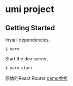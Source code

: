 # umi project

## Getting Started

Install dependencies,

```bash
$ yarn
```

Start the dev server,

```bash
$ yarn start
```


原始的React Router [demo参考](https://stackblitz.com/edit/github-5mnnq5?file=src%2FApp.tsx)
